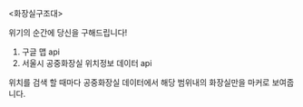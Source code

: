 <화장실구조대>

위기의 순간에 당신을 구해드립니다!

1. 구글 맵 api
2. 서울시 공중화장실 위치정보 데이터 api

위치를 검색 할 때마다 공중화장실 데이터에서 해당 범위내의 화장실만을 마커로 보여줍니다.